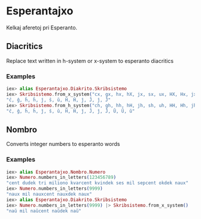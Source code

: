 # Esperantajxo

Kelkaj aferetoj pri Esperanto.

## Diacritics
Replace text written in h-system or x-system to esperanto diacritics

### Examples
```elixir
iex> alias Esperantajxo.Diakrito.Skribsistemo
iex> Skribsistemo.from_x_system("cx, gx, hx, hX, jx, sx, ux, HX, Hx, jx, JX, jX, Jx")
"ĉ, ĝ, ĥ, ĥ, ĵ, ŝ, ŭ, Ĥ, Ĥ, ĵ, Ĵ, ĵ, Ĵ"
iex> Skribsistemo.from_h_system("ch, gh, hh, hH, jh, sh, uh, HH, Hh, jh, JH, jH, Jh, UH, Uh, uH")
"ĉ, ĝ, ĥ, ĥ, ĵ, ŝ, ŭ, Ĥ, Ĥ, ĵ, Ĵ, ĵ, Ĵ, Ŭ, Ŭ, ŭ"
```
## Nombro
Converts integer numbers to esperanto words

### Examples
```elixir
iex> alias Esperantajxo.Nombro.Numero
iex> Numero.numbers_in_letters(123456789)
"cent dudek tri miliono kvarcent kvindek ses mil sepcent okdek naux"
iex> Numero.numbers_in_letters(9999)
"naux mil nauxcent nauxdek naux"
iex> alias Esperantajxo.Diakrito.Skribsistemo
iex> Numero.numbers_in_letters(9999) |> Skribsistemo.from_x_system()
"naŭ mil naŭcent naŭdek naŭ"
```
